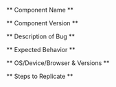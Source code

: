 <!--
Set the below for this issue:
TITLE: `<Component Name> > <Brief title of bug>` (eg. FadeIntoView > Animation does not work from left motion)
LABEL: `Bug`

Please fill out the below.
-->

** Component Name **


** Component Version **


** Description of Bug **


** Expected Behavior **


** OS/Device/Browser & Versions **


** Steps to Replicate **
